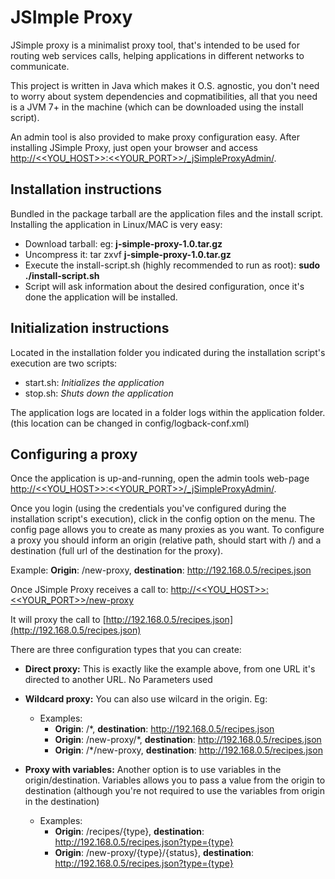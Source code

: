 # JSImple Proxy 
JSimple proxy is a minimalist proxy tool, that's intended to be used for routing web services calls, helping applications in different networks to communicate.

This project is written in Java which makes it O.S. agnostic, you don't need to worry about system dependencies and copmatibilities, all that you need is a JVM 7+ in the machine (which can be downloaded using the install script).

An admin tool is also provided to make proxy configuration easy. After installing JSimple Proxy, just open your browser and access [http://<<YOU_HOST>>:<<YOUR_PORT>>/_jSimpleProxyAdmin/](http://<<YOU_HOST>>:<<YOUR_PORT>>/_jSimpleProxyAdmin/).

## Installation instructions
Bundled in the package tarball are the application files and the install script. Installing the application in Linux/MAC is very easy:

- Download tarball: eg: __j-simple-proxy-1.0.tar.gz__
- Uncompress it: tar zxvf __j-simple-proxy-1.0.tar.gz__
- Execute the install-script.sh (highly recommended to run as root): __sudo ./install-script.sh__
- Script will ask information about the desired configuration, once it's done the application will be installed.

## Initialization instructions
Located in the installation folder you indicated during the installation script's execution are two scripts:

- start.sh: _Initializes the application_
- stop.sh:  _Shuts down the application_

The application logs are located in a folder logs within the application folder. (this location can be changed in config/logback-conf.xml)

## Configuring a proxy

Once the application is up-and-running, open the admin tools web-page [http://<<YOU_HOST>>:<<YOUR_PORT>>/_jSimpleProxyAdmin/](http://<<YOU_HOST>>:<<YOUR_PORT>>/_jSimpleProxyAdmin/).

Once you login (using the credentials you've configured during the installation script's execution), click in the config option on the menu. 
The config page allows you to create as many proxies as you want. To configure a proxy you should inform an origin (relative path, should start with /) and a destination (full url of the destination for the proxy).

Example: __Origin__: /new-proxy, __destination__: http://192.168.0.5/recipes.json

Once JSimple Proxy receives a call to: 
[http://<<YOU_HOST>>:<<YOUR_PORT>>/new-proxy](http://<<YOU_HOST>>:<<YOUR_PORT>>/new-proxy)

It will proxy the call to [http://192.168.0.5/recipes.json](http://192.168.0.5/recipes.json)


There are three configuration types that you can create: 

- __Direct proxy:__ This is exactly like the example above, from one URL it's directed to another URL. No Parameters used
- __Wildcard proxy:__ You can also use wilcard in the origin. Eg:

	- Examples:
		- __Origin__: /*, __destination__: http://192.168.0.5/recipes.json
		- __Origin__: /new-proxy/*, __destination__: http://192.168.0.5/recipes.json
		- __Origin__: /*/new-proxy, __destination__: http://192.168.0.5/recipes.json
- __Proxy with variables:__ Another option is to use variables in the origin/destination. Variables allows you to pass a value from the origin to destination (although you're not required to use the variables from origin in the destination)
	- Examples:
		- __Origin__: /recipes/{type}, __destination__: http://192.168.0.5/recipes.json?type={type}
		- __Origin__: /new-proxy/{type}/{status}, __destination__: http://192.168.0.5/recipes.json?type={type}




